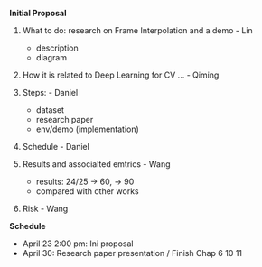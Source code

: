 **Initial Proposal**
1. What to do: research on Frame Interpolation and a demo - Lin 
    - description
    - diagram

2. How it is related to Deep Learning for CV ...  - Qiming 

3. Steps: - Daniel 
    - dataset 
    - research paper 
    - env/demo (implementation) 

4. Schedule - Daniel 

5. Results and associalted emtrics - Wang 
    - results: 24/25 -> 60, -> 90
    - compared with other works 

6. Risk - Wang 

**Schedule**
- April 23 2:00 pm: Ini proposal 
- April 30: Research paper presentation / Finish Chap 6 10 11 

